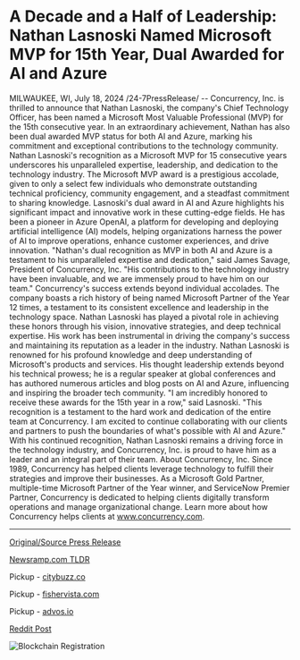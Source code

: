 # A Decade and a Half of Leadership: Nathan Lasnoski Named Microsoft MVP for 15th Year, Dual Awarded for AI and Azure

MILWAUKEE, WI, July 18, 2024 /24-7PressRelease/ -- Concurrency, Inc. is thrilled to announce that Nathan Lasnoski, the company's Chief Technology Officer, has been named a Microsoft Most Valuable Professional (MVP) for the 15th consecutive year. In an extraordinary achievement, Nathan has also been dual awarded MVP status for both AI and Azure, marking his commitment and exceptional contributions to the technology community.  Nathan Lasnoski's recognition as a Microsoft MVP for 15 consecutive years underscores his unparalleled expertise, leadership, and dedication to the technology industry. The Microsoft MVP award is a prestigious accolade, given to only a select few individuals who demonstrate outstanding technical proficiency, community engagement, and a steadfast commitment to sharing knowledge.  Lasnoski's dual award in AI and Azure highlights his significant impact and innovative work in these cutting-edge fields. He has been a pioneer in Azure OpenAI, a platform for developing and deploying artificial intelligence (AI) models, helping organizations harness the power of AI to improve operations, enhance customer experiences, and drive innovation.  "Nathan's dual recognition as MVP in both AI and Azure is a testament to his unparalleled expertise and dedication," said James Savage, President of Concurrency, Inc. "His contributions to the technology industry have been invaluable, and we are immensely proud to have him on our team."  Concurrency's success extends beyond individual accolades. The company boasts a rich history of being named Microsoft Partner of the Year 12 times, a testament to its consistent excellence and leadership in the technology space. Nathan Lasnoski has played a pivotal role in achieving these honors through his vision, innovative strategies, and deep technical expertise. His work has been instrumental in driving the company's success and maintaining its reputation as a leader in the industry.  Nathan Lasnoski is renowned for his profound knowledge and deep understanding of Microsoft's products and services. His thought leadership extends beyond his technical prowess; he is a regular speaker at global conferences and has authored numerous articles and blog posts on AI and Azure, influencing and inspiring the broader tech community.  "I am incredibly honored to receive these awards for the 15th year in a row," said Lasnoski. "This recognition is a testament to the hard work and dedication of the entire team at Concurrency. I am excited to continue collaborating with our clients and partners to push the boundaries of what's possible with AI and Azure."  With his continued recognition, Nathan Lasnoski remains a driving force in the technology industry, and Concurrency, Inc. is proud to have him as a leader and an integral part of their team.  About Concurrency, Inc. Since 1989, Concurrency has helped clients leverage technology to fulfill their strategies and improve their businesses. As a Microsoft Gold Partner, multiple-time Microsoft Partner of the Year winner, and ServiceNow Premier Partner, Concurrency is dedicated to helping clients digitally transform operations and manage organizational change. Learn more about how Concurrency helps clients at www.concurrency.com. 

---

[Original/Source Press Release](https://www.24-7pressrelease.com/press-release/512641/a-decade-and-a-half-of-leadership-nathan-lasnoski-named-microsoft-mvp-for-15th-year-dual-awarded-for-ai-and-azure)
                    

[Newsramp.com TLDR](https://newsramp.com/curated-news/nathan-lasnoski-named-microsoft-mvp-for-15th-consecutive-year/b391608337169c2fb7f2e239315ae1ea) 


Pickup - [citybuzz.co](https://citybuzz.co/2024/07/18/nathan-lasnoski-achieves-milestone-15-years-as-microsoft-mvp-with-dual-recognition-in-ai-and-azure)

Pickup - [fishervista.com](https://fishervista.com/en/nathan-lasnoski-earns-15th-microsoft-mvp-award-dual-recognition-in-ai-and-azure/20245046)

Pickup - [advos.io](https://advos.io/en/nathan-lasnoski-honored-as-microsoft-mvp-for-15th-year-receives-dual-awards-in-ai-and-azure/20245046)
 



[Reddit Post](https://www.reddit.com/r/AwardsAndRecognition/comments/1e65bfw/nathan_lasnoski_named_microsoft_mvp_for_15th/) 



![Blockchain Registration](https://cdn.newsramp.app/24-7PressRelease/qrcode/247/18/nukeXUpw.webp)